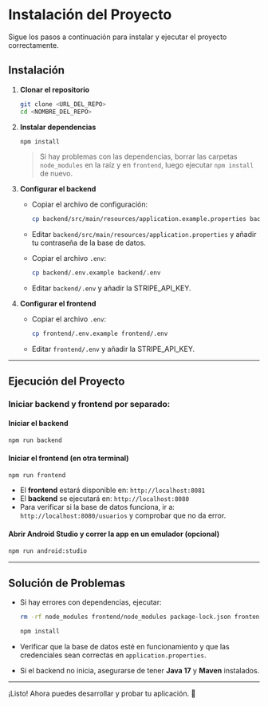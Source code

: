 # Instalación del Proyecto

Sigue los pasos a continuación para instalar y ejecutar el proyecto correctamente.

## Instalación

1. **Clonar el repositorio**

   ```sh
   git clone <URL_DEL_REPO>
   cd <NOMBRE_DEL_REPO>
   ```

2. **Instalar dependencias**

   ```sh
   npm install
   ```

   > Si hay problemas con las dependencias, borrar las carpetas `node_modules` en la raíz y en `frontend`, luego ejecutar `npm install` de nuevo.

3. **Configurar el backend**

   - Copiar el archivo de configuración:
     ```sh
     cp backend/src/main/resources/application.example.properties backend/src/main/resources/application.properties
     ```
   - Editar `backend/src/main/resources/application.properties` y añadir tu contraseña de la base de datos.

   - Copiar el archivo `.env`:
     ```sh
     cp backend/.env.example backend/.env
     ```
   - Editar `backend/.env` y añadir la STRIPE_API_KEY.

4. **Configurar el frontend**
   - Copiar el archivo `.env`:
     ```sh
     cp frontend/.env.example frontend/.env
     ```
   - Editar `frontend/.env` y añadir la STRIPE_API_KEY.

---

## Ejecución del Proyecto

### Iniciar backend y frontend por separado:

#### Iniciar el backend

```sh
npm run backend
```

#### Iniciar el frontend (en otra terminal)

```sh
npm run frontend
```

- El **frontend** estará disponible en: `http://localhost:8081`
- El **backend** se ejecutará en: `http://localhost:8080`
- Para verificar si la base de datos funciona, ir a: `http://localhost:8080/usuarios` y comprobar que no da error.

#### Abrir Android Studio y correr la app en un emulador (opcional)

```sh
npm run android:studio
```

---

## Solución de Problemas

- Si hay errores con dependencias, ejecutar:

  ```sh
  rm -rf node_modules frontend/node_modules package-lock.json frontend/package-lock.json

  npm install
  ```

- Verificar que la base de datos esté en funcionamiento y que las credenciales sean correctas en `application.properties`.
- Si el backend no inicia, asegurarse de tener **Java 17** y **Maven** instalados.

---

¡Listo! Ahora puedes desarrollar y probar tu aplicación. 🚀
